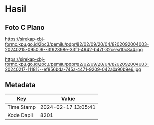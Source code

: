 # Hasil

## Foto C Plano

https://sirekap-obj-formc.kpu.go.id/2bc3/pemilu/pdpr/82/02/09/20/04/8202092004003-20240215-095009--3f92398e-33fd-4942-b47f-32ceea10c8a4.jpg

https://sirekap-obj-formc.kpu.go.id/2bc3/pemilu/pdpr/82/02/09/20/04/8202092004003-20240217-111812--ef856bda-745a-4471-9209-042a0a90b9e6.jpg


## Metadata

| Key        | Value               |
| ---------- | ------------------- |
| Time Stamp | 2024-02-17 13:05:41 |
| Kode Dapil | 8201                |



